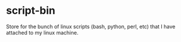 # script-bin
Store for the bunch of linux scripts (bash, python, perl, etc) that I have attached to my linux machine.
